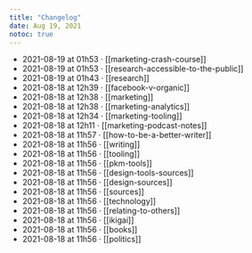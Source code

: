 ```yaml
---
title: "Changelog"
date: Aug 19, 2021
notoc: true
---
```


- 2021-08-19 at 01h53 · [[marketing-crash-course]]
- 2021-08-19 at 01h53 · [[research-accessible-to-the-public]]
- 2021-08-19 at 01h43 · [[research]]
- 2021-08-18 at 12h39 · [[facebook-v-organic]]
- 2021-08-18 at 12h38 · [[marketing]]
- 2021-08-18 at 12h38 · [[marketing-analytics]]
- 2021-08-18 at 12h34 · [[marketing-tooling]]
- 2021-08-18 at 12h11 · [[marketing-podcast-notes]]
- 2021-08-18 at 11h57 · [[how-to-be-a-better-writer]]
- 2021-08-18 at 11h56 · [[writing]]
- 2021-08-18 at 11h56 · [[tooling]]
- 2021-08-18 at 11h56 · [[pkm-tools]]
- 2021-08-18 at 11h56 · [[design-tools-sources]]
- 2021-08-18 at 11h56 · [[design-sources]]
- 2021-08-18 at 11h56 · [[sources]]
- 2021-08-18 at 11h56 · [[technology]]
- 2021-08-18 at 11h56 · [[relating-to-others]]
- 2021-08-18 at 11h56 · [[ikigai]]
- 2021-08-18 at 11h56 · [[books]]
- 2021-08-18 at 11h56 · [[politics]]
